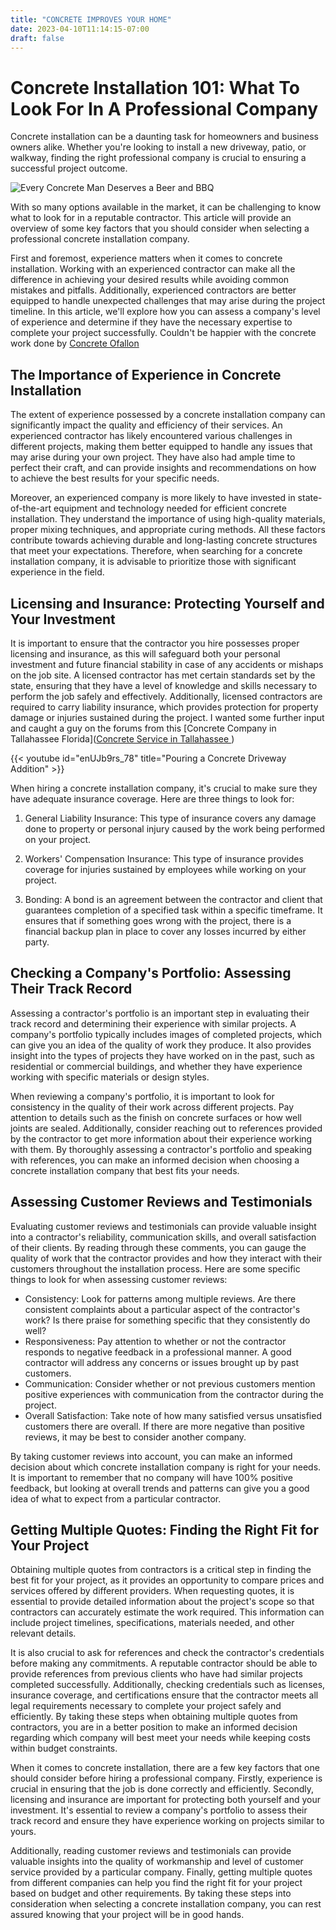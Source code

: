 ```yaml
---
title: "CONCRETE IMPROVES YOUR HOME"
date: 2023-04-10T11:14:15-07:00
draft: false
---
```


# Concrete Installation 101: What To Look For In A Professional Company

Concrete installation can be a daunting task for homeowners and business owners alike. Whether you're looking to install a new driveway, patio, or walkway, finding the right professional company is crucial to ensuring a successful project outcome. 

![Every Concrete Man Deserves a Beer and BBQ](/beer-time-after-concrete-driveway-install.jpg)

With so many options available in the market, it can be challenging to know what to look for in a reputable contractor. This article will provide an overview of some key factors that you should consider when selecting a professional concrete installation company.

First and foremost, experience matters when it comes to concrete installation. Working with an experienced contractor can make all the difference in achieving your desired results while avoiding common mistakes and pitfalls. Additionally, experienced contractors are better equipped to handle unexpected challenges that may arise during the project timeline. In this article, we'll explore how you can assess a company's level of experience and determine if they have the necessary expertise to complete your project successfully.  Couldn't be happier with the concrete work done by [Concrete Ofallon](https://concreteofallon.com)

## The Importance of Experience in Concrete Installation

The extent of experience possessed by a concrete installation company can significantly impact the quality and efficiency of their services. An experienced contractor has likely encountered various challenges in different projects, making them better equipped to handle any issues that may arise during your own project. They have also had ample time to perfect their craft, and can provide insights and recommendations on how to achieve the best results for your specific needs.

Moreover, an experienced company is more likely to have invested in state-of-the-art equipment and technology needed for efficient concrete installation. They understand the importance of using high-quality materials, proper mixing techniques, and appropriate curing methods. All these factors contribute towards achieving durable and long-lasting concrete structures that meet your expectations. Therefore, when searching for a concrete installation company, it is advisable to prioritize those with significant experience in the field.

## Licensing and Insurance: Protecting Yourself and Your Investment

It is important to ensure that the contractor you hire possesses proper licensing and insurance, as this will safeguard both your personal investment and future financial stability in case of any accidents or mishaps on the job site. A licensed contractor has met certain standards set by the state, ensuring that they have a level of knowledge and skills necessary to perform the job safely and effectively. Additionally, licensed contractors are required to carry liability insurance, which provides protection for property damage or injuries sustained during the project.  I wanted some further input and caught a guy on the forums from this 
[Concrete Company in Tallahassee Florida]([Concrete Service in Tallahassee ](https://tallahassee-concrete-service.com)
)

{{< youtube id="enUJb9rs_78" title="Pouring a Concrete Driveway Addition" >}}

When hiring a concrete installation company, it's crucial to make sure they have adequate insurance coverage. Here are three things to look for:

1. General Liability Insurance: This type of insurance covers any damage done to property or personal injury caused by the work being performed on your project.

2. Workers' Compensation Insurance: This type of insurance provides coverage for injuries sustained by employees while working on your project.

3. Bonding: A bond is an agreement between the contractor and client that guarantees completion of a specified task within a specific timeframe. It ensures that if something goes wrong with the project, there is a financial backup plan in place to cover any losses incurred by either party.

## Checking a Company's Portfolio: Assessing Their Track Record

Assessing a contractor's portfolio is an important step in evaluating their track record and determining their experience with similar projects. A company's portfolio typically includes images of completed projects, which can give you an idea of the quality of work they produce. It also provides insight into the types of projects they have worked on in the past, such as residential or commercial buildings, and whether they have experience working with specific materials or design styles.

When reviewing a company's portfolio, it is important to look for consistency in the quality of their work across different projects. Pay attention to details such as the finish on concrete surfaces or how well joints are sealed. Additionally, consider reaching out to references provided by the contractor to get more information about their experience working with them. By thoroughly assessing a contractor's portfolio and speaking with references, you can make an informed decision when choosing a concrete installation company that best fits your needs.

## Assessing Customer Reviews and Testimonials

Evaluating customer reviews and testimonials can provide valuable insight into a contractor's reliability, communication skills, and overall satisfaction of their clients. By reading through these comments, you can gauge the quality of work that the contractor provides and how they interact with their customers throughout the installation process. Here are some specific things to look for when assessing customer reviews:

- Consistency: Look for patterns among multiple reviews. Are there consistent complaints about a particular aspect of the contractor's work? Is there praise for something specific that they consistently do well?
- Responsiveness: Pay attention to whether or not the contractor responds to negative feedback in a professional manner. A good contractor will address any concerns or issues brought up by past customers.
- Communication: Consider whether or not previous customers mention positive experiences with communication from the contractor during the project.
- Overall Satisfaction: Take note of how many satisfied versus unsatisfied customers there are overall. If there are more negative than positive reviews, it may be best to consider another company.

By taking customer reviews into account, you can make an informed decision about which concrete installation company is right for your needs. It is important to remember that no company will have 100% positive feedback, but looking at overall trends and patterns can give you a good idea of what to expect from a particular contractor.

## Getting Multiple Quotes: Finding the Right Fit for Your Project

Obtaining multiple quotes from contractors is a critical step in finding the best fit for your project, as it provides an opportunity to compare prices and services offered by different providers. When requesting quotes, it is essential to provide detailed information about the project's scope so that contractors can accurately estimate the work required. This information can include project timelines, specifications, materials needed, and other relevant details.

It is also crucial to ask for references and check the contractor's credentials before making any commitments. A reputable contractor should be able to provide references from previous clients who have had similar projects completed successfully. Additionally, checking credentials such as licenses, insurance coverage, and certifications ensure that the contractor meets all legal requirements necessary to complete your project safely and efficiently. By taking these steps when obtaining multiple quotes from contractors, you are in a better position to make an informed decision regarding which company will best meet your needs while keeping costs within budget constraints.

When it comes to concrete installation, there are a few key factors that one should consider before hiring a professional company. Firstly, experience is crucial in ensuring that the job is done correctly and efficiently. Secondly, licensing and insurance are important for protecting both yourself and your investment. It's essential to review a company's portfolio to assess their track record and ensure they have experience working on projects similar to yours.

Additionally, reading customer reviews and testimonials can provide valuable insights into the quality of workmanship and level of customer service provided by a particular company. Finally, getting multiple quotes from different companies can help you find the right fit for your project based on budget and other requirements. By taking these steps into consideration when selecting a concrete installation company, you can rest assured knowing that your project will be in good hands.
